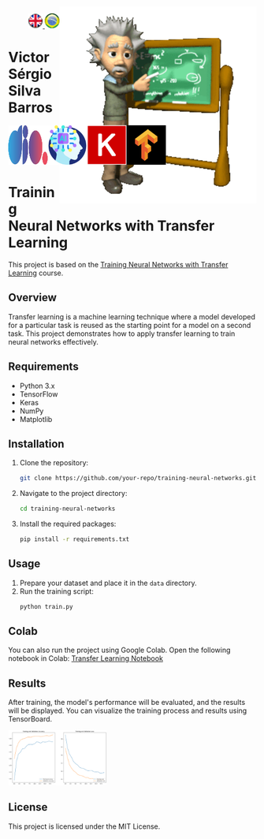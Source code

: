 <img src="./img/gif v1.gif" min-width="400px" max-width="400px" width="400px" align="right" alt="Computador iuriCode">
<p>
  <div align="right"> 
<a href="./readme.md"> <img src="./img/LogoUK.png" alt="Logo UK" width="30"/></a><a href="./leiame.md"> <img src="./img/logoBrazil.png" alt="Logo Brasil" width="30"/> </a>
</div>
  <H1><b> Victor Sérgio Silva Barros </b> </H1>
</p> 

<div align="top" style="display: flex; justify-content: space-between;">
  <img src="./img/dio.png" alt="DIO Logo" width="80"/>
  <img src="./img/artificial-intelligence.png" alt="Artificial Intelligence Logo" width="80"/>
  <img src="./img/Keras.png" alt="Keras Logo" width="80"/>
  <img src="./img/TensorFlow.png" alt="TensorFlow Logo" width="80"/>
</div>
  </div>

# Training Neural Networks with Transfer Learning

This project is based on the [Training Neural Networks with Transfer Learning](https://web.dio.me/lab/treinamento-de-redes-neurais-com-transfer-learning/learning/488fffcd-b516-4654-ba32-474459d07103) course.

## Overview

Transfer learning is a machine learning technique where a model developed for a particular task is reused as the starting point for a model on a second task. This project demonstrates how to apply transfer learning to train neural networks effectively.

## Requirements

- Python 3.x
- TensorFlow
- Keras
- NumPy
- Matplotlib

## Installation

1. Clone the repository:
    ```sh
    git clone https://github.com/your-repo/training-neural-networks.git
    ```
2. Navigate to the project directory:
    ```sh
    cd training-neural-networks
    ```
3. Install the required packages:
    ```sh
    pip install -r requirements.txt
    ```

## Usage

1. Prepare your dataset and place it in the `data` directory.
2. Run the training script:
    ```sh
    python train.py
    ```

## Colab

You can also run the project using Google Colab. Open the following notebook in Colab:
[Transfer Learning Notebook](https://github.com/vicssb/Training-Neural-Networks-with-Transfer-Learning/blob/main/notebooks/Transfer_Learning_cats_and_dogs.ipynb)

## Results

After training, the model's performance will be evaluated, and the results will be displayed. You can visualize the training process and results using TensorBoard.

  <img src="./img/Accuracy - Loss.png" alt="Accuracy - Loss chat" width="200"/>


## License

This project is licensed under the MIT License.